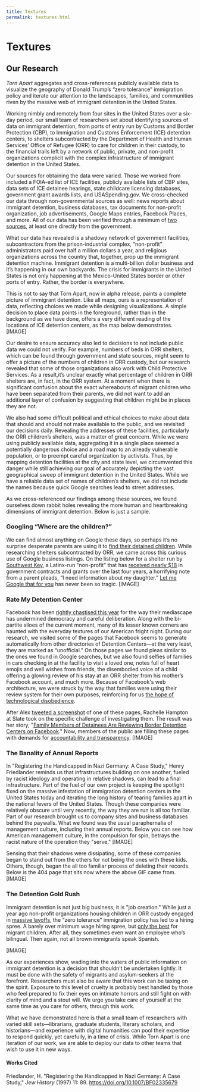 ```yaml
---
title: Textures
permalink: textures.html
---
```


# Textures

## Our Research

*Torn Apart* aggregates and cross-references publicly available data to visualize the geography of Donald Trump’s “zero tolerance” immigration policy and iterate our attention to the landscapes, families, and communities riven by the massive web of immigrant detention in the United States.

Working nimbly and remotely from four sites in the United States over a six-day period, our small team of researchers set about identifying sources of data on immigrant detention, from ports of entry run by Customs and Border Protection (CBP), to Immigration and Customs Enforcement (ICE) detention centers, to shelters subcontracted by the Department of Health and Human Services’ Office of Refugee (ORR) to care for children in their custody, to the financial trails left by a network of public, private, and non-profit organizations complicit with the complex infrastructure of immigrant detention in the United States. 

Our sources for obtaining the data were varied. Those we worked from included a FOIA-ed list of ICE facilities, publicly available lists of CBP sites, data sets of ICE detainee hearings, state childcare licensing databases, government grant awards lists, and USASpending.gov. We cross-checked our data through non-governmental sources as well: news reports about immigrant detention, business databases, tax documents for non-profit organization, job advertisements, Google Maps entries, Facebook Places, and more. All of our data has been verified through a minimum of [two sources](http://xpmethod.plaintext.in/torn-apart/bibliography.html), at least one directly from the government. 

What our data has revealed is a shadowy network of government facilities, subcontractors from the prison-industrial complex, “non-profit” administrators paid over half a million dollars a year, and religious organizations across the country that, together, prop up the immigrant detention machine. Immigrant detention is a multi-billion dollar business and it’s happening in our own backyards. The crisis for immigrants in the United States is not only happening at the Mexico-United States border or other ports of entry. Rather, the border is everywhere. 

This is not to say that Torn Apart, now in alpha release, paints a complete picture of immigrant detention. Like all maps, ours is a representation of data, reflecting choices we made while designing visualizations. A simple decision to place data points in the foreground, rather than in the background as we have done, offers a very different reading of the locations of ICE detention centers, as the map below demonstrates.
[IMAGE]

Our desire to ensure accuracy also led to decisions to not include public data we could not verify. For example, numbers of beds in ORR shelters, which can be found through government and state sources, might seem to offer a picture of the numbers of children in ORR custody, but our research revealed that some of those organizations also work with Child Protective Services. As a result,it’s unclear exactly what percentage of children in ORR shelters are, in fact, in the ORR system. At a moment when there is significant confusion about the exact whereabouts of migrant children who have been separated from their parents, we did not want to add an additional layer of confusion by suggesting that children might be in places they are not.   

We also had some difficult political and ethical choices to make about data that should and should not make available to the public, and we revisited our decisions daily. Revealing the addresses of these facilities, particularly the ORR children’s shelters, was a matter of great concern. While we were using publicly available data, aggregating it in a single place seemed a potentially dangerous choice and a road map to an already vulnerable population, or to preempt careful organization by activists. Thus, by mapping detention facilities at the city and state level, we circumvented this danger while still achieving our goal of accurately depicting the vast geographical sweep of immigrant detention in the United States. While we have a reliable data set of names of children’s shelters, we did not include the names because quick Google searches lead to street addresses.

As we cross-referenced our findings among these sources, we found ourselves down rabbit holes revealing the more human and heartbreaking dimensions of immigrant detention. Below is just a sample.


### Googling “Where are the children?”

We can find almost anything on Google these days, so perhaps it’s no surprise desperate parents are using it to [find their detained children](https://www.vice.com/en_us/article/435mqd/how-charities-are-trying-to-reunite-separated-immigrant-families). While researching shelters subcontracted by ORR, we came across this curious use of Google business listings. On the listing below for a shelter run by [Southwest Key](http://www.swkey.org), a Latinx-run “non-profit” that has [received nearly $1B](https://www.usaspending.gov/#/search/281d94b393e15b6a0caf31afd04d1261) in government contracts and grants over the last four years, a horrifying note from a parent pleads, “I need information about my daughter.” [Let me Google that for you](http://lmgtfy.com/?q=where+is+my+detained+child%3F) has never been so tragic. 
[IMAGE]

### Rate My Detention Center

Facebook has been [rightly chastised this year](https://www.amazon.com/Antisocial-Media-Disconnects-Undermines-Democracy/dp/0190841168) for the way their mediascape has undermined democracy and careful deliberation. Along with the bi-partite siloes of the current moment, many of its lesser known corners are haunted with the everyday textures of our American fright night. During our research, we visited some of the pages that Facebook seems to generate automatically from other directories of Detention Centers—at the very least, they are marked as “unofficial.” On those pages we found pleas similar to the ones we found in Google searches, but we also found selfies of families in cars checking in at the facility to visit a loved one, notes full of heart emojis and well wishes from friends, the disembodied voice of a child offering a glowing review of his stay at an ORR shelter from his mother’s Facebook account, and much more. Because of Facebook's web architecture, we were struck by the way that families were using their review system for their own purposes, reinforcing for us [the hope of technological disobedience](http://www.technologicaldisobedience.com/). 

After Alex [tweeted a screenshot](https://twitter.com/elotroalex/status/1008896200869908481) of one of these pages, Rachelle Hampton at Slate took on the specific challenge of investigating them. The result was her story, "[Family Members of Detainees Are Reviewing Border Detention Centers on Facebook](https://slate.com/human-interest/2018/06/detainees-family-members-are-reviewing-border-detention-centers-on-facebook-and-google.html)." Now, members of the public are filling these pages with demands for [accountability and transparency](https://www.facebook.com/pages/Southwest-Key-Programs/463839093693174). 
[IMAGE]


### The Banality of Annual Reports

In "Registering the Handicapped in Nazi Germany: A Case Study," Henry Friedlander reminds us that infrastructures building on one another, fueled by racist ideology and operating in relative shadows, can lead to a final infrastructure. Part of the fuel of our own project is keeping the spotlight fixed on the massive infestation of immigration detention centers in the United States today and iterating the long history of tearing families apart in the national fevers of the United States. Though these companies were relatively obscure until very recently, the way they are run is all too familiar. Part of our research brought us to company sites and business databases behind the paywalls. What we found was the usual paraphernalia of management culture, including their annual reports. Below you can see how American management culture, in the compulsion for spin, betrays the racist nature of the operation they "serve." 
[IMAGE]

Sensing that their shadows were dissipating, some of these companies began to stand out from the others for not being the ones with these kids. Others, though, began the all too familiar process of deleting their records. Below is the 404 page that sits now where the above GIF came from.
[IMAGE]


### The Detention Gold Rush

Immigrant detention is not just big business, it is "job creation." While just a year ago non-profit organizations housing children in ORR custody engaged in [massive layoffs](http://valleycentral.com/news/local/southwest-key-program-conducts-mass-layoffs-due-to-recent-decline-in-immigration), the “zero tolerance” immigration policy has led to a hiring spree. A barely over minimum wage hiring spree, but [only the best](https://www.texasmonthly.com/news/southwest-key-hired-child-case-manager-previously-arrested-child-pornography/) for migrant children. After all, they sometimes even want an employee who’s bilingual. Then again, not all brown immigrants speak Spanish. 

[IMAGE]

As our experiences show, wading into the waters of public information on immigrant detention is a decision that shouldn’t be undertaken lightly. It must be done with the safety of migrants and asylum-seekers at the forefront. Researchers must also be aware that this work can be taxing on the spirit. Exposure to this level of cruelty is probably best handled by those who feel prepared to fix their eyes on intimate horrors and still fight on with clarity of mind and a stout will. We urge you take care of yourself at the same time as you care for others, through this work.

What we have demonstrated here is that a small team of researchers with varied skill sets—librarians, graduate students, literary scholars, and historians—and experience with digital humanities can pool their expertise to respond quickly, yet carefully, in a time of crisis. While Torn Apart is one iteration of our work, we are able to deploy our data to other teams that wish to use it in new ways. 

#### Works Cited

Friedlander, H. "Registering the Handicapped in Nazi Germany: A Case Study," *Jew History* (1997) 11: 89. https://doi.org/10.1007/BF02335679
